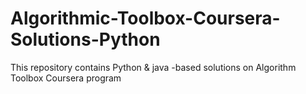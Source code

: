 # Algorithmic-Toolbox-Coursera-Solutions-Python

This repository contains Python & java -based solutions on Algorithm Toolbox Coursera program
